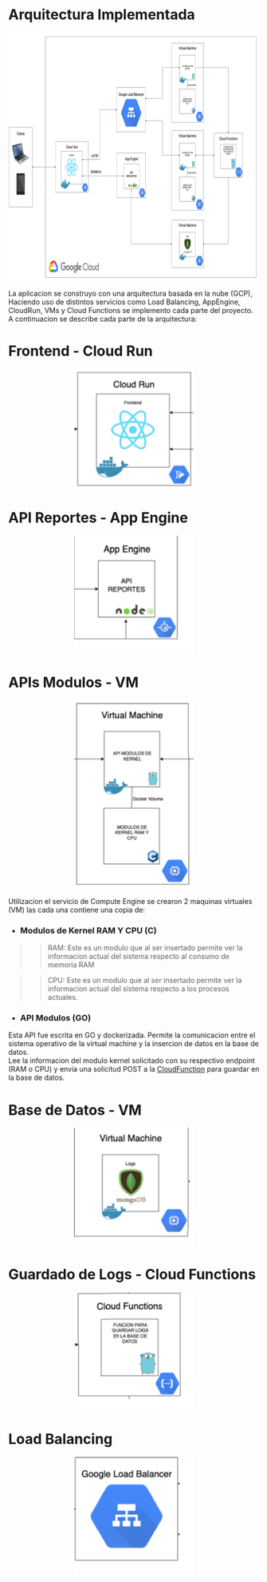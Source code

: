 # Arquitectura Implementada

<p align="center"> 
  <img align="center" width="640px" height="500px" src="imgs/Arq.png" />
</p>

La aplicacion se construyo con una arquitectura basada en la nube (GCP), Haciendo uso de distintos servicios como Load Balancing, AppEngine, CloudRun, VMs y Cloud Functions se implemento
cada parte del proyecto. A continuacion se describe cada parte de la arquitectura:
# Frontend - Cloud Run
<p align="center"> 
  <img align="center" width="240px" src="imgs/CloudRun.png" />
</p>


# API Reportes - App Engine
<p align="center"> 
  <img align="center" width="240px" src="imgs/AppEngine.png" />
</p>


# APIs Modulos - VM 
<p align="center"> 
  <img align="center" width="240px" src="imgs/VMModulos.png" />
</p>
Utilizacion el servicio de Compute Engine se crearon 2 maquinas virtuales (VM) las cada una contiene una copia de: 

- ### Modulos de Kernel RAM Y CPU (C)
>> RAM: Este es un modulo que al ser insertado permite ver la informacion actual del sistema respecto al consumo de memoria RAM

>> CPU: Este es un modulo que al ser insertado permite ver la informacion actual del sistema respecto a los procesos actuales.


- ### API Modulos (GO)
Esta API fue escrita en GO y dockerizada. Permite la comunicacion entre el sistema operativo de la virtual machine y la insercion de datos en la base de datos. <br>
Lee la informacion del modulo kernel solicitado con su respectivo endpoint (RAM o CPU) y envia una solicitud POST a la [CloudFunction](#guardado-de-Logs---cloud-functions) para guardar en la base de datos.




# Base de Datos - VM
<p align="center"> 
  <img align="center" width="240px" src="imgs/VMMongo.png" />
</p>

# Guardado de Logs - Cloud Functions
<p align="center"> 
  <img align="center" width="240px" src="imgs/CloudFunctions.png" />
</p>


# Load Balancing 
<p align="center"> 
  <img align="center" width="240px" src="imgs/Balancer.png" />
</p>



